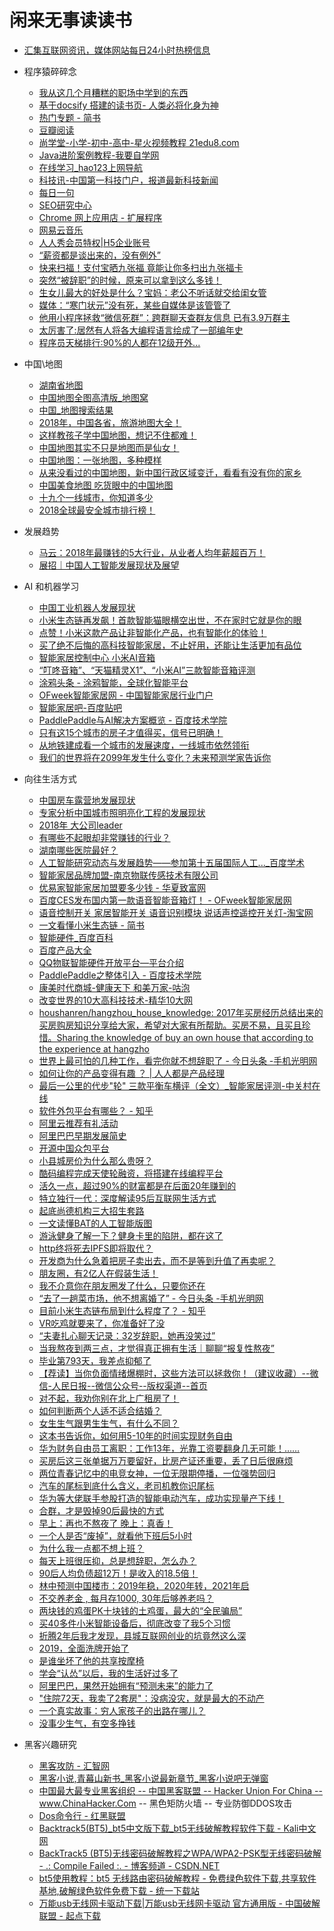 # 闲来无事读读书
* [汇集互联网资讯，媒体网站每日24小时热榜信息](https://tophub.today/)
* 程序猿碎碎念
   * [我从这几个月糟糕的职场中学到的东西](https://3gods.com/career/What-I-Learned-From-The-Hell-Days.html)
   * <A HREF="http://www.guofei.site/reading/#/docs/D_%E8%87%AA%E6%88%91%E7%AE%A1%E7%90%86%E5%92%8C%E9%A1%B9%E7%9B%AE%E7%AE%A1%E7%90%86/%E3%80%8A%E6%88%90%E5%A4%A7%E4%BA%8B%E8%80%85%E4%B8%8D%E7%BA%A0%E7%BB%93%E3%80%8B">基于docsify 搭建的读书页- 人类必将化身为神</A>
   * <A HREF="http://www.jianshu.com/recommendations/collections?utm_medium=index-collections&utm_source=desktop">热门专题 - 简书</A>
   * <A HREF="https://read.douban.com/"> 豆瓣阅读</A>
   * <A HREF="http://www.21edu8.com/pcnet/programming/3574/">尚学堂-小学-初中-高中-星火视频教程 21edu8.com</A>
   * <A HREF="http://www.51zxw.net/list.aspx?cid=434">Java进阶案例教程-我要自学网</A>
   * <A HREF="http://www.hao123.com/xuexi">在线学习_hao123上网导航</A>
   * <A HREF="http://www.kejixun.com/">科技讯-中国第一科技门户，报道最新科技新闻</A>
   * <A HREF="http://news.iciba.com/views/dailysentence/daily.html#!/detail/title/2017-10-24">每日一句</A>
   * <A HREF="http://bbs.moonseo.cn/">SEO研究中心</A>
   * <A HREF="https://chrome.google.com/webstore/category/extensions">Chrome 网上应用店 - 扩展程序</A>
   * <A HREF="https://music.163.com/">网易云音乐</A>
   * <A HREF="https://www.rrxiu.net/vip#/">人人秀会员特权|H5企业账号</A>
   * <A HREF="https://www.toutiao.com/a6649138705527210510/">“薪资都是谈出来的，没有例外”</A>
   * <A HREF="https://www.toutiao.com/a6651494657064698376/?tt_from=android_share&utm_campaign=client_share&timestamp=1548729117&app=news_article_lite&iid=58451037692&utm_medium=toutiao_android&group_id=6651494657064698376">快来扫福！支付宝晒九张福 竟能让你多扫出九张福卡</A>
   * <A HREF="https://www.toutiao.com/a6649992386208334350/">突然“被辞职”的时候，原来可以拿到这么多钱！</A>
   * <A HREF="https://www.toutiao.com/a6650370001985339908/">生女儿最大的好处是什么？宝妈：老公不听话就交给闺女管</A>
   * <A HREF="http://t.m.youth.cn/transfer/toutiao/url/news.youth.cn/jsxw/201901/t20190130_11859628.htm?tt_group_id=6652222260394328587">媒体：“寒门状元”没有死，某些自媒体是该管管了</A>
   * <A HREF="https://www.toutiao.com/a6633559964164030990/">他用小程序拯救“微信死群”：跨群聊天查群友信息 已有3.9万群主</A>
   * <A HREF="https://www.toutiao.com/a6656219499991138823/">太厉害了:居然有人将各大编程语言绘成了一部编年史</A>
   * <A HREF="https://www.toutiao.com/a6656273269005484555/">程序员天梯排行:90%的人都在12级开外...</A>
* 中国\地图
   * <A HREF="http://p3.pstatp.com/origin/5b45000531049c2fe1ca">湖南省地图</A>
   * <A HREF="http://www.onegreen.net/maps/m/china.htm">中国地图全图高清版_地图窝</A>
   * <A HREF="http://www.onegreen.net/Maps/search.asp">中国_地图搜索结果</A>
   * <A HREF="https://www.toutiao.com/a6489286151336100366/">2018年，中国各省，旅游地图大全！</A>
   * <A HREF="https://www.toutiao.com/a6489029895438467598/">这样教孩子学中国地图，想记不住都难！</A>
   * <A HREF="https://www.toutiao.com/a6497059887707587086/">中国地图其实不只是地图而是仙女！</A>
   * <A HREF="http://itf.mafengwo.cn/client/article.php/info/?id=222412">中国地图：一张地图，多种模样</A>
   * <A HREF="https://www.toutiao.com/a6502017544004567566/">从来没看过的中国地图，新中国行政区域变迁，看看有没有你的家乡</A>
   * <A HREF="https://www.toutiao.com/a6407538411866948098/">中国美食地图 吃货眼中的中国地图</A>
   * <A HREF="https://www.toutiao.com/a6512561174897230340/">十九个一线城市，你知道多少</A>
   * <A HREF="https://www.toutiao.com/a6514446249754624525/">2018全球最安全城市排行榜！</A>

* 发展趋势
   * <A HREF="https://www.toutiao.com/a6512234025044673031/">马云：2018年最赚钱的5大行业，从业者人均年薪超百万！</A>
   * <A HREF="https://www.toutiao.com/a6486319016917860877/">展招｜中国人工智能发展现状及展望</A>

* AI 和机器学习
   * <A HREF="https://www.toutiao.com/a6458141137198235917/">中国工业机器人发展现状</A>
   * <A HREF="https://www.toutiao.com/a6516244396524962307/">小米生态链再发飙！首款智能猫眼横空出世，不在家时它就是你的眼</A>
   * <A HREF="https://www.toutiao.com/a6516356125791617540/">点赞！小米这款产品让非智能化产品，也有智能化的体验！</A>
   * <A HREF="https://temai.snssdk.com/article/feed/index/?id=14810256&source_type=12&content_type=2&adid=__AID__&tt_group_id=6515629502163321358">买了绝不后悔的高科技智能家居，不止好用，还能让生活更加有品位</A>
   * <A HREF="https://www.toutiao.com/a6517024073392849412/">智能家居控制中心 小米AI音箱</A>
   * <A HREF="https://www.toutiao.com/a6516409427854098958/">“叮咚音箱”、“天猫精灵X1”、“小米AI”三款智能音箱评测</A>
   * <A HREF="https://www.tuya.com/news">涂鸦头条 - 涂鸦智能，全球化智能平台</A>
   * <A HREF="http://smarthome.ofweek.com/">OFweek智能家居网 - 中国智能家居行业门户</A>
   * <A HREF="https://tieba.baidu.com/f?kw=%D6%C7%C4%DC%BC%D2%BE%D3&fr=ala0&tpl=5">智能家居吧-百度贴吧</A>
   * <A HREF="http://bit.baidu.com/course/detail/id/96/column/7.html">PaddlePaddle与AI解决方案概览 - 百度技术学院</A>
   * <A HREF="https://www.toutiao.com/a6498633674613850638/">只有这15个城市的房子才值得买，信号已明确！</A>
   * <A HREF="https://www.toutiao.com/a6504780822023766542/">从地铁建成看一个城市的发展速度，一线城市依然领衔</A>
   * <A HREF="https://www.toutiao.com/a6516856613100323341/">我们的世界将在2099年发生什么变化？未来预测学家告诉你</A>


* 向往生活方式
   * <A HREF="https://www.toutiao.com/a6320718817329709314/">中国房车露营地发展现状</A>
   * <A HREF="https://www.toutiao.com/a6487775161108922893/">专家分析中国城市照明亮化工程的发展现状</A>
   * <A HREF="https://www.toutiao.com/a6539081254279577864/">2018年 大公司leader</A>
   * <A HREF="https://www.toutiao.com/a6500157030945276174/">有哪些不起眼却非常赚钱的行业？</A>
   * <A HREF="https://www.toutiao.com/a6515228806062539016/">湖南哪些医院最好？</A>
   * <A HREF="http://xueshu.baidu.com/s?wd=paperuri%3A(286c158cbf967418ba0be6208c8a3741)&filter=sc_long_sign&tn=SE_baiduxueshu_c1gjeupa&ie=utf-8&sc_ks_para=q%3D%E4%BA%BA%E5%B7%A5%E6%99%BA%E8%83%BD%E7%A0%94%E7%A9%B6%E5%8A%A8%E6%80%81%E4%B8%8E%E5%8F%91%E5%B1%95%E8%B6%8B%E5%8A%BF%E2%80%94%E2%80%94%E5%8F%82%E5%8A%A0%E7%AC%AC%E5%8D%81%E4%BA%94%E5%B1%8A%E5%9B%BD%E9%99%85%E4%BA%BA%E5%B7%A5%E6%99%BA%E8%83%BD%E8%81%94%E5%90%88%E5%A4%A7%E4%BC%9A%E6%80%BB%E7%BB%93%E6%8A%A5%E5%91%8A">人工智能研究动态与发展趋势——参加第十五届国际人工..._百度学术</A>
   * <A HREF="http://www.wulian.cc/agent/">智能家居品牌加盟-南京物联传感技术有限公司</A>
   * <A HREF="http://www.zuizhifu.com/jiameng/jmf/47425.html">优易家智能家居加盟要多少钱 - 华夏致富网</A>
   * <A HREF="http://smarthome.ofweek.com/2018-01/ART-91005-8220-30187519.html">百度CES发布国内第一款语音智能音箱灯！ - OFweek智能家居网</A>
   * <A HREF="https://item.taobao.com/item.htm?spm=a230r.1.14.26.2gU9ki&id=536118204906&ns=1&abbucket=19#detail">语音控制开关 家居智能开关 语音识别模块 说话声控遥控开关灯-淘宝网</A>
   * <A HREF="https://www.jianshu.com/p/add77eae3549">一文看懂小米生态链 - 简书</A>
   * <A HREF="https://baike.baidu.com/item/%E6%99%BA%E8%83%BD%E7%A1%AC%E4%BB%B6/15203318?fr=aladdin">智能硬件_百度百科</A>
   * <A HREF="https://www.baidu.com/more/">百度产品大全</A>
   * <A HREF="http://iot.open.qq.com/introduction">QQ物联智能硬件开放平台—平台介绍</A>
   * <A HREF="http://bit.baidu.com/course/detail/id/159/column/7.html">PaddlePaddle之整体引入 - 百度技术学院</A>
   * <A HREF="http://www.kmsd1818.com/">康美时代商城-健康天下 和美万家-咕泡</A>
   * <A HREF="http://www.maigoo.com/top/316906.html">改变世界的10大高科技技术-精华10大网</A>
   * <A HREF="https://github.com/houshanren/hangzhou_house_knowledge">houshanren/hangzhou_house_knowledge: 2017年买房经历总结出来的买房购房知识分享给大家，希望对大家有所帮助。买房不易，且买且珍惜。Sharing the knowledge of buy an own house that according to the experience at hangzho</A>
   * <A HREF="http://m.gmw.cn/toutiao/2018-02/25/content_120535881.htm?tt_group_id=6526386678402122253">世界上最可怕的几种工作，看完你就不想辞职了 - 今日头条 -手机光明网</A>
   * <A HREF="http://www.woshipm.com/pd/7758.html">如何让你的产品变得有趣 ？ | 人人都是产品经理</A>
   * <A HREF="http://sh.zol.com.cn/594/5943567_all.html">最后一公里的代步&quot;轮&quot; 三款平衡车横评（全文）_智能家居评测-中关村在线</A>
   * <A HREF="https://www.zhihu.com/question/19907087?sort=created">软件外包平台有哪些？ - 知乎</A>
   * <A HREF="https://promotion.aliyun.com/ntms/act/group/team.html?group=Sp6vWTIDi6">阿里云推荐有礼活动</A>
   * <A HREF="https://www.toutiao.com/a6533089233282793998/">阿里巴巴早期发展简史</A>
   * <A HREF="https://zb.oschina.net/projects/list.html">开源中国众包平台</A>
   * <A HREF="https://www.toutiao.com/a6549120280390795528/">小县城房价为什么那么贵呀？</A>
   * <A HREF="https://www.toutiao.com/a6549009972481491459/">酷码编程完成天使轮融资，将搭建在线编程平台</A>
   * <A HREF="https://m.hexun.com/hz/toutiao/2018-04-24/192890957.html?tt_group_id=6547798848192905732">活久一点，超过90%的财富都是在后面20年赚到的</A>
   * <A HREF="https://www.toutiao.com/a6548974701924844039/">特立独行一代：深度解读95后互联网生活方式</A>
   * <A HREF="https://www.toutiao.com/a6550682980266803725/">起底尚德机构三大招生套路</A>
   * <A HREF="https://www.toutiao.com/a6550756573713531396/">一文读懂BAT的人工智能版图</A>
   * <A HREF="https://www.toutiao.com/a6543861028365533700/">游泳健身了解一下？健身卡里的陷阱，都在这了</A>
   * <A HREF="https://www.toutiao.com/a6550944165406966279/">http终将死去IPFS即将取代？</A>
   * <A HREF="https://www.toutiao.com/a6551134950513443080/">开发商为什么急着把房子卖出去，而不是等到升值了再卖呢？</A>
   * <A HREF="https://www.toutiao.com/a6551183370062135812/">朋友圈，有2亿人在假装生活！</A>
   * <A HREF="https://www.toutiao.com/a6544018470948848132/">我不介意你在朋友圈发了什么，只要你还在</A>
   * <A HREF="http://m.gmw.cn/toutiao/2018-05/03/content_120844128.htm?tt_group_id=6551166406262522372">“去了一趟菜市场，他不想离婚了” - 今日头条 -手机光明网</A>
   * <A HREF="https://www.zhihu.com/question/37272458">目前小米生态链布局到什么程度了？ - 知乎</A>
   * <A HREF="https://baijiahao.baidu.com/s?id=1589367248679781455&wfr=spider&for=pc">VR吃鸡就要来了，你准备好了没</A>
   * <A HREF="https://www.toutiao.com/a6606989225164276237/">“夫妻扎心聊天记录：32岁辞职，她再没笑过”</A>
   * <A HREF="https://www.toutiao.com/a6618521442449392142/">当我熬夜到两三点，才觉得真正拥有生活｜聊聊“报复性熬夜”</A>
   * <A HREF="https://www.toutiao.com/a6609502380549472782/">毕业第793天，我差点抑郁了</A>
   * <A HREF="https://m2.people.cn/r/MV8wXzExODAyNzc2XzIwNDQwOV8xNTQwNzMxNTEy?source=da&tt_group_id=6617391995465761284">【荐读】当你负面情绪爆棚时，这些方法可以拯救你！（建议收藏）--微信-人民日报--微信公众号--版权渠道--首页</A>
   * <A HREF="https://www.toutiao.com/a6600040022383002120/">对不起，我劝你别在北上广租房了！</A>
   * <A HREF="https://www.toutiao.com/a6615017304298095117/">如何判断两个人适不适合结婚？</A>
   * <A HREF="https://www.toutiao.com/a6616619697464934919/">女生生气跟男生生气，有什么不同？</A>
   * <A HREF="https://www.toutiao.com/a6624763961537462788/">这本书告诉你，如何用5-10年的时间实现财务自由</A>
   * <A HREF="https://www.toutiao.com/a6596895286147154439/">华为财务自由员工离职：工作13年，光靠工资要翻身几无可能！……</A>
   * <A HREF="https://www.toutiao.com/a6625394000926867975/">买房后这三张单据万万要留好，比房产证还重要，丢了日后很麻烦</A>
   * <A HREF="https://www.toutiao.com/a6625519246849868301/">两位青春记忆中的电竞女神，一位无限期停播，一位强势回归</A>
   * <A HREF="https://www.toutiao.com/a6614304547231760909/">汽车的尾标到底什么含义，老司机教你识尾标</A>
   * <A HREF="https://baijiahao.baidu.com/s?id=1617307072019114523&wfr=spider&for=pc">华为等大佬联手参股打造的智能电动汽车，成功实现量产下线！</A>
   * <A HREF="https://www.toutiao.com/a6629168227958129156/">合群，才是毁掉90后最快的方式</A>
   * <A HREF="https://www.toutiao.com/a6627426371054338573/">早上：再也不熬夜了 晚上：真香！</A>
   * <A HREF="https://www.toutiao.com/a6604828621825638920/">一个人是否“废掉”，就看他下班后5小时</A>
   * <A HREF="https://www.toutiao.com/a6629577202704843268/">为什么我一点都不想上班？</A>
   * <A HREF="https://www.toutiao.com/a6630290257898111245/">每天上班很压抑，总是想辞职，怎么办？</A>
   * <A HREF="https://www.toutiao.com/a6630957240691982862/">90后人均负债超12万！是收入的18.5倍！</A>
   * <A HREF="https://www.toutiao.com/a6630674106004029966/">林中预测中国楼市：2019年稳，2020年转，2021年启</A>
   * <A HREF="https://www.toutiao.com/a6548419488562282756/">不交养老金 , 每月存1000, 30年后够养老吗？</A>
   * <A HREF="https://www.toutiao.com/a6628791675768537608/">两块钱的鸡蛋PK十块钱的土鸡蛋，最大的“全民骗局”</A>
   * <A HREF="https://www.toutiao.com/a6632186248012251652/">买40多件小米智能设备后，彻底改变了我5个习惯</A>
   * <A HREF="https://www.toutiao.com/a6603593067557552647/">折腾2年后我才发现，县城互联网创业的坑竟然这么深</A>
   * <A HREF="https://www.toutiao.com/a6632683790361690638/">2019，全面洗牌开始了</A>
   * <A HREF="https://www.toutiao.com/a6634052237075169805/">是谁坐坏了他的共享按摩椅</A>
   * <A HREF="https://www.toutiao.com/a6639491209016377860/">学会“认怂”以后，我的生活好过多了</A>
   * <A HREF="https://www.toutiao.com/a6641756329251701252/">阿里巴巴，果然开始拥有“预测未来”的能力了</A>
   * <A HREF="https://www.toutiao.com/a6641745293064798727/">&quot;住院72天，我卖了2套房&quot;：没病没灾，就是最大的不动产</A>
   * <A HREF="https://www.toutiao.com/a6647297530142917127/">一个真实故事：穷人家孩子的出路在哪儿？</A>
   * <A HREF="https://www.toutiao.com/a6634880476567831054/">没事少生气，有空多挣钱</A>

* 黑客兴趣研究
   * <A HREF="http://book.hubwiz.com/55750a1f6a1625018cfa6b01">黑客攻防 - 汇智网</A>
   * <A HREF="http://www.heikexs.com/">黑客小说,青幕山新书_黑客小说最新章节_黑客小说吧无弹窗</A>
   * <A HREF="http://www.chinahacker.com/index.asp">中国最大最专业黑客组织 -- 中国黑客联盟 -- Hacker Union For China -- www.ChinaHacker.Com -- 黑色矩防火墙 -- 专业防御DDOS攻击</A>
   * <A HREF="http://www.2cto.com/os/dos/">Dos命令行 - 红黑联盟</A>
   * <A HREF="http://www.kali.org.cn/forum-21-1.html">Backtrack5(BT5)_bt5中文版下载_bt5无线破解教程软件下载 - Kali中文网</A>
   * <A HREF="http://blog.csdn.net/aniven/article/details/6748070">BackTrack5 (BT5)无线密码破解教程之WPA/WPA2-PSK型无线密码破解 - .: Compile Failed :. - 博客频道 - CSDN.NET</A>
   * <A HREF="http://www.3987.com/article/soft/12833.html">bt5使用教程：bt5 无线路由密码破解教程 - 免费绿色软件下载,共享软件基地,破解绿色软件免费下载 - 统一下载站</A>
   * <A HREF="http://www.cncrk.com/downinfo/100777.html">万能usb无线网卡驱动下载|万能usb无线网卡驱动 官方通用版 - 中国破解联盟 - 起点下载</A>
